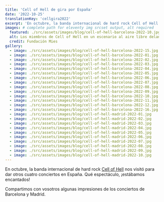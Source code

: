 ```yaml
---
title: 'Cell of Hell de gira por España'
date: '2022-10-25'
translationKey: 'cellgira2022'
excerpt: 'En octubre, la banda internacional de hard rock Cell of Hell nos visitó para dar otros cuatro conciertos en España. Qué espectáculo, ¡estábamos encantados!'
images: # complete path for eleventy img srcset output, alt required
  featured: ./src/assets/images/blog/cell-of-hell-barcelona-2022-10.jpg
  alt: Los miembros de Cell of Hell en un escenario al aire libre delante del Pabellón Mies van der Rohe, despidiendose del público
  credit: Fundación Mies
gallery:
  - image: ./src/assets/images/blog/cell-of-hell-barcelona-2022-15.jpg
  - image: ./src/assets/images/blog/cell-of-hell-barcelona-2022-01.jpg
  - image: ./src/assets/images/blog/cell-of-hell-barcelona-2022-02.jpg
  - image: ./src/assets/images/blog/cell-of-hell-barcelona-2022-03.jpg
  - image: ./src/assets/images/blog/cell-of-hell-barcelona-2022-04.jpg
  - image: ./src/assets/images/blog/cell-of-hell-barcelona-2022-05.jpg
  - image: ./src/assets/images/blog/cell-of-hell-barcelona-2022-06.jpg
  - image: ./src/assets/images/blog/cell-of-hell-barcelona-2022-07.jpg
  - image: ./src/assets/images/blog/cell-of-hell-barcelona-2022-08.jpg
  - image: ./src/assets/images/blog/cell-of-hell-barcelona-2022-09.jpg
  - image: ./src/assets/images/blog/cell-of-hell-barcelona-2022-10.jpg
  - image: ./src/assets/images/blog/cell-of-hell-barcelona-2022-11.jpg
  - image: ./src/assets/images/blog/cell-of-hell-barcelona-2022-12.jpg
  - image: ./src/assets/images/blog/cell-of-hell-barcelona-2022-16.jpg
  - image: ./src/assets/images/blog/cell-of-hell-madrid-2022-01.jpg
  - image: ./src/assets/images/blog/cell-of-hell-madrid-2022-02.jpg
  - image: ./src/assets/images/blog/cell-of-hell-madrid-2022-03.jpg
  - image: ./src/assets/images/blog/cell-of-hell-madrid-2022-04.jpg
  - image: ./src/assets/images/blog/cell-of-hell-madrid-2022-05.jpg
  - image: ./src/assets/images/blog/cell-of-hell-madrid-2022-06.jpg
  - image: ./src/assets/images/blog/cell-of-hell-madrid-2022-07.jpg
  - image: ./src/assets/images/blog/cell-of-hell-madrid-2022-08.jpg
  - image: ./src/assets/images/blog/cell-of-hell-madrid-2022-09.jpg
  - image: ./src/assets/images/blog/cell-of-hell-madrid-2022-10.jpg
---
```


En octubre, la banda internacional de hard rock [Cell of Hell](/es/artistas/cell-of-hell/) nos visitó para dar otros cuatro conciertos en España. Qué espectáculo, ¡estábamos encantados!

Compartimos con vosotros algunas impresiones de los conciertos de Barcelona y Madrid.
